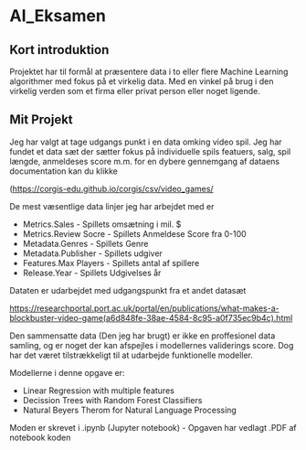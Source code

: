 # AI_Eksamen


## Kort introduktion

Projektet har til formål at præsentere data i to eller flere Machine Learning algorithmer med fokus på et virkelig data. Med en vinkel på brug i den virkelig verden som et firma eller privat person eller noget ligende.

## Mit Projekt
Jeg har valgt at tage udgangs punkt i en data omking video spil. Jeg har fundet et data sæt der sætter fokus på individuelle spils featuers, salg, spil længde, anmeldeses score m.m. for en dybere gennemgang af dataens documentation kan du klikke 

(https://corgis-edu.github.io/corgis/csv/video_games/

De mest væsentlige data linjer jeg har arbejdet med er
- Metrics.Sales             - Spillets omsætning i mil. $  
- Metrics.Review Socre      - Spillets Anmeldese Score fra 0-100
- Metadata.Genres           - Spillets Genre
- Metadata.Publisher        - Spillets udgiver
- Features.Max Players      - Spillets antal af spillere
- Release.Year              - Spillets Udgivelses år              


Dataten er udarbejdet med udgangspunkt fra et andet datasæt

https://researchportal.port.ac.uk/portal/en/publications/what-makes-a-blockbuster-video-game(a6d848fe-38ae-4584-8c95-a0f735ec9b4c).html

Den sammensatte data (Den jeg har brugt) er ikke en proffesionel data samling, og er noget der kan afspejles i modellernes validerings score. Dog har det været tilstrækkeligt til at udarbejde funktionelle modeller.

Modellerne i denne opgave er:
- Linear Regression with multiple features
- Decission Trees with Random Forest Classifiers
- Natural Beyers Therom for Natural Language Processing


Moden er skrevet i .ipynb (Jupyter notebook) - Opgaven har vedlagt .PDF af notebook koden
